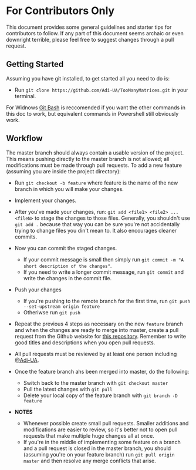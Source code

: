 # For Contributors Only

This document provides some general guidelines and starter tips for contributors to follow. If any part of this document seems archaic or even downright terrible, please feel free to suggest changes through a pull request.

## Getting Started

Assuming you have git installed, to get started all you need to do is:

* Run `git clone https://github.com/Adi-UA/TooManyMatrices.git` in your terminal.

For Widnows [Git Bash](https://gitforwindows.org/) is reccomended if you want the other commands in this doc to work, but equivalent commands in Powershell still obviously work.

## Workflow

The master branch should always contain a usable version of the project. This means pushing directly to the master branch is not allowed; all modifications must be made through pull requests.
To add a new feature (assuming you are inside the project directory):

* Run `git checkout -b feature` where feature is the name of the new branch in which you will make your changes.
* Implement your changes.
* After you've made your changes, run: `git add <file1> <file2> ... <fileN>` to stage the changes to those files. Generally, you shouldn't use `git add .` because that way you can be sure you're not accidentally trying to change files you din't mean to. It also encourages cleaner commits.
* Now you can commit the staged changes. 
    * If your commit message is small then simply run `git commit -m "A short description of the changes"`.
    * If you need to write a longer commit message, run `git commit` and write the changes in the commit file.
* Push your changes 
    * If you're pushing to the remote branch for the first time, run `git push --set-upstream origin feature`
    * Otheriwse run `git push`
* Repeat the previous 4 steps as necessary on the new `feature` branch and when the changes are ready to merge into master, create a pull request from the Github website for [this repository](https://github.com/Adi-UA/TooManyMatrices). Remember to write good titles and descriptions when you open pull requests.
* All pull requests must be reviewed by at least one person including [@Adi-UA](https://github.com/Adi-UA).

* Once the feature branch ahs been merged into master, do the following:
    * Switch back to the master branch with `git checkout master`
    * Pull the latest changes with `git pull`
    * Delete your local copy of the feature branch with `git branch -D feature`

* **NOTES** 
    * Whenever possible create small pull requests. Smaller additions and modifications are easier to review, so it's better not to open pull requests that make multiple huge changes all at once.
    * If you're in the middle of implementing some feature on a branch and a pull request is closed in the master branch,
    you should (assuming you're on your feature branch) run `git pull origin master` and then resolve any merge conflicts that arise.
